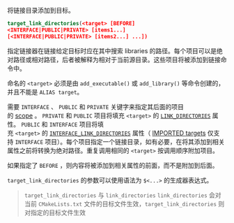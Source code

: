 将链接目录添加到目标。
```cmake
target_link_directories(<target> [BEFORE]
<INTERFACE|PUBLIC|PRIVATE> [items1...]
[<INTERFACE|PUBLIC|PRIVATE> [items2...] ...])
```
指定链接器在链接给定目标时应在其中搜索 libraries 的路径。每个项目可以是绝对路径或相对路径，后者被解释为相对于当前源目录。这些项目将被添加到链接命令中。

命名的 `<target>` 必须是由 `add_executable()` 或 `add_library()` 等命令创建的，并且不能是 `ALIAS target`。

需要 `INTERFACE` 、 `PUBLIC` 和 `PRIVATE` 关键字来指定其后面的项目的 [scope](https://runebook.dev/cn/docs/cmake/manual/cmake-buildsystem.7#target-usage-requirements) 。 `PRIVATE` 和 `PUBLIC` 项目将填充 `<target>` 的 [`LINK_DIRECTORIES`](https://runebook.dev/cn/docs/cmake/prop_tgt/link_directories#prop_tgt:LINK_DIRECTORIES) 属性。 `PUBLIC` 和 `INTERFACE` 项目将填充 `<target>` 的 [`INTERFACE_LINK_DIRECTORIES`](https://runebook.dev/cn/docs/cmake/prop_tgt/interface_link_directories#prop_tgt:INTERFACE_LINK_DIRECTORIES) 属性（ [IMPORTED targets](https://runebook.dev/cn/docs/cmake/manual/cmake-buildsystem.7#imported-targets) 仅支持 `INTERFACE` 项目）。每个项目指定一个链接目录，如有必要，在将其添加到相关属性之前将转换为绝对路径。重复调用相同的 `<target>` 按调用顺序附加项目。

如果指定了 `BEFORE` ，则内容将被添加到相关属性的前面，而不是附加到后面。

`target_link_directories` 的参数可以使用语法为 `$<...>` 的生成器表达式。

>  `target_link_directories` 与 `link_directories`
`link_directories` 会对当前 `CMakeLists.txt` 文件的目标文件生效，`target_link_directories` 则对指定的目标文件生效